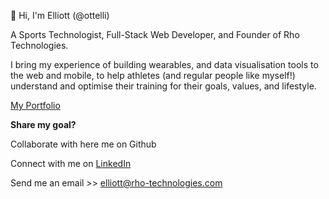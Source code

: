 👋 Hi, I'm Elliott (@ottelli)

A Sports Technologist, Full-Stack Web Developer, and Founder of Rho Technologies.

I bring my experience of building wearables, and data visualisation tools
to the web and mobile, to help athletes (and regular people like myself!)
understand and optimise their training for their goals, values, and lifestyle.

<a href="https://ottelli.github.io">My Portfolio</a>

<b>Share my goal?</b> 

Collaborate with here me on Github

Connect with me on <a href="https://linkedin.com/in/elliott-cheesman">LinkedIn</a>

Send me an email >> elliott@rho-technologies.com
<!---
ottelli/ottelli is a ✨ special ✨ repository because its `README.md` (this file) appears on your GitHub profile.
You can click the Preview link to take a look at your changes.
--->
